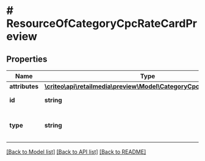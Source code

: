# # ResourceOfCategoryCpcRateCardPreview

## Properties

Name | Type | Description | Notes
------------ | ------------- | ------------- | -------------
**attributes** | [**\criteo\api\retailmedia\preview\Model\CategoryCpcRateCardPreview**](CategoryCpcRateCardPreview.md) |  | [optional]
**id** | **string** | Id of the entity | [optional]
**type** | **string** | Canonical type name of the entity | [optional]

[[Back to Model list]](../../README.md#models) [[Back to API list]](../../README.md#endpoints) [[Back to README]](../../README.md)

